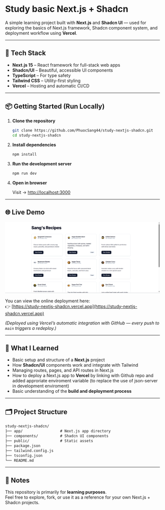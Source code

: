 # Study basic Next.js + Shadcn

A simple learning project built with **Next.js** and **Shadcn UI** — used for exploring the basics of Next.js framework, Shadcn component system, and deployment workflow using **Vercel**.

---

## 🚀 Tech Stack

- **Next.js 15** – React framework for full-stack web apps  
- **Shadcn/UI** – Beautiful, accessible UI components  
- **TypeScript** – For type safety  
- **Tailwind CSS** – Utility-first styling  
- **Vercel** – Hosting and automatic CI/CD

---

## 📦 Getting Started (Run Locally)

1. **Clone the repository**

   ```bash
   git clone https://github.com/PhuocSang44/study-nextjs-shadcn.git
   cd study-nextjs-shadcn
   ```

2. **Install dependencies**

   ```bash
   npm install
   ```

3. **Run the development server**

   ```bash
   npm run dev
   ```

4. **Open in browser**

   Visit → [http://localhost:3000](http://localhost:3000)

---

## 🌐 Live Demo
![Website Screenshot](./public/screenshot.png)

You can view the online deployment here:  
👉 [https://study-nextjs-shadcn.vercel.app](https://study-nextjs-shadcn.vercel.app)

*(Deployed using Vercel’s automatic integration with GitHub — every push to `main` triggers a redeploy.)*

---

## 🧠 What I Learned

- Basic setup and structure of a **Next.js** project  
- How **Shadcn/UI** components work and integrate with Tailwind  
- Managing routes, pages, and API routes in Next.js  
- How to deploy a Next.js app to **Vercel** by linking with Github repo and added approriate enviroment variable (to replace the use of json-server in development enviroment) 
- Basic understanding of the **build and deployment process**

---

## 🗂️ Project Structure

```
study-nextjs-shadcn/
├── app/                 # Next.js app directory
├── components/          # Shadcn UI components
├── public/              # Static assets
├── package.json
├── tailwind.config.js
├── tsconfig.json
└── README.md
```

---

## 💬 Notes

This repository is primarily for **learning purposes**.  
Feel free to explore, fork, or use it as a reference for your own Next.js + Shadcn projects.
